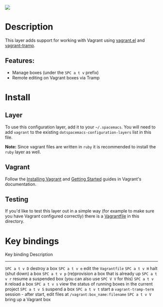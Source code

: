 ![](img/vagrant.png)

Description
===========

This layer adds support for working with Vagrant using
[vagrant.el](https://github.com/ottbot/vagrant.el) and
[vagrant-tramp](https://github.com/dougm/vagrant-tramp).

Features:
---------

-   Manage boxes (under the `SPC a t v` prefix)
-   Remote editing on Vagrant boxes via Tramp

Install
=======

Layer
-----

To use this configuration layer, add it to your `~/.spacemacs`. You will
need to add `vagrant` to the existing
`dotspacemacs-configuration-layers` list in this file.

**Note:** Since vagrant files are written in `ruby` it is recommended to
install the `ruby` layer as well.

Vagrant
-------

Follow the [Installing
Vagrant](https://www.vagrantup.com/docs/installation#installing-vagrant)
and [Getting
Started](https://learn.hashicorp.com/tutorials/vagrant/getting-started-index)
guides in Vagrant\'s documentation.

Testing
-------

If you\'d like to test this layer out in a simple way (for example to
make sure you have Vagrant configured correctly) there is a
[Vagrantfile](https://gist.github.com/anonymous/578279337caf180298cd91c61be995bc)
in this directory.

Key bindings
============

  Key binding     Description
  --------------- ------------------------------------------------------------------------------------------------
  `SPC a t v D`   destroy a box
  `SPC a t v e`   edit the `Vagrantfile`
  `SPC a t v H`   halt (shut down) a box
  `SPC a t v p`   (re)provision a box that is already up
  `SPC a t v r`   resume a suspended box (you can also use `SPC V V` for this)
  `SPC a t v R`   reload a box
  `SPC a t v s`   view the status of running boxes in the current project
  `SPC a t v S`   suspend a box
  `SPC a t v t`   start a `vagrant-tramp-term` session - after start, edit files at `/vagrant:box_name:filename`
  `SPC a t v V`   bring up a Vagrant box
